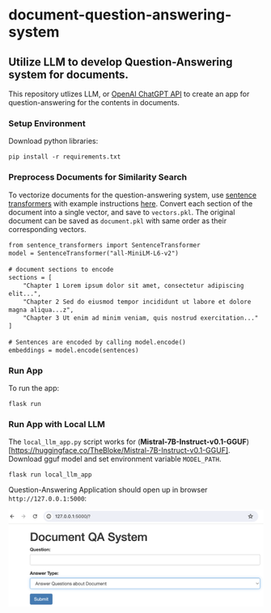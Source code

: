 # document-question-answering-system

## Utilize LLM to develop Question-Answering system for documents.

This repository utlizes LLM, or [OpenAI ChatGPT API](https://platform.openai.com/docs/guides/text-generation/json-mode) to create an app for question-answering for the contents in documents.     


### Setup Environment  

Download python libraries:

```
pip install -r requirements.txt
```

### Preprocess Documents for Similarity Search 

To vectorize documents for the question-answering system, use [sentence transformers](https://sbert.net/) with example instructions [here](https://sbert.net/#usage). Convert each section of the document into a single vector, and save to `vectors.pkl`. The original document can be saved as `document.pkl` with same order as their corresponding vectors. 

```
from sentence_transformers import SentenceTransformer
model = SentenceTransformer("all-MiniLM-L6-v2")

# document sections to encode
sections = [
    "Chapter 1 Lorem ipsum dolor sit amet, consectetur adipiscing elit...",
    "Chapter 2 Sed do eiusmod tempor incididunt ut labore et dolore magna aliqua...z",
    "Chapter 3 Ut enim ad minim veniam, quis nostrud exercitation..."
]

# Sentences are encoded by calling model.encode()
embeddings = model.encode(sentences)
```

### Run App 

To run the app: 

```
flask run
```

### Run App with Local LLM

The `local_llm_app.py` script works for (**Mistral-7B-Instruct-v0.1-GGUF**)[https://huggingface.co/TheBloke/Mistral-7B-Instruct-v0.1-GGUF]. Download gguf model and set environment variable `MODEL_PATH`. 

```
flask run local_llm_app
```

Question-Answering Application should open up in browser `http://127.0.0.1:5000`: 

![User Interface](assets/example.png)




